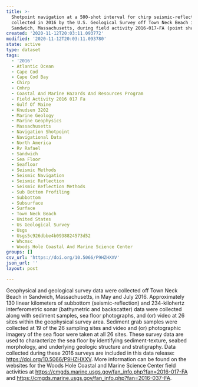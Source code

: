 ```yaml
---
title: >-
  Shotpoint navigation at a 500-shot interval for chirp seismic-reflection data
  collected in 2016 by the U.S. Geological Survey off Town Neck Beach in
  Sandwich, Massachusetts, during field activity 2016-017-FA (point shapefile)
created: '2020-11-12T20:03:11.093772'
modified: '2020-11-12T20:03:11.093780'
state: active
type: dataset
tags:
  - '2016'
  - Atlantic Ocean
  - Cape Cod
  - Cape Cod Bay
  - Chirp
  - Cmhrp
  - Coastal And Marine Hazards And Resources Program
  - Field Activity 2016 017 Fa
  - Gulf Of Maine
  - Knudsen 3202
  - Marine Geology
  - Marine Geophysics
  - Massachusetts
  - Navigation Shotpoint
  - Navigational Data
  - North America
  - Rv Rafael
  - Sandwich
  - Sea Floor
  - Seafloor
  - Seismic Methods
  - Seismic Navigation
  - Seismic Reflection
  - Seismic Reflection Methods
  - Sub Bottom Profiling
  - Subbottom
  - Subsurface
  - Surface
  - Town Neck Beach
  - United States
  - Us Geological Survey
  - Usgs
  - Usgs5c926dbbe4b0938824573d52
  - Whcmsc
  - Woods Hole Coastal And Marine Science Center
groups: []
csv_url: 'https://doi.org/10.5066/P9HZHXXV'
json_url: ''
layout: post

---
```

Geophysical and geological survey data were collected off Town Neck Beach in Sandwich, Massachusetts, in May and July 2016. Approximately 130 linear kilometers of subbottom (seismic-reflection) and 234-kilohertz interferometric sonar (bathymetric and backscatter) data were collected along with sediment samples, sea floor photographs, and (or) video at 26 sites within the geophysical survey area. Sediment grab samples were collected at 19 of the 26 sampling sites and video and (or) photographic imagery of the sea floor were taken at all 26 sites. These survey data are used to characterize the sea floor by identifying sediment-texture, seabed morphology, and underlying geologic structure and stratigraphy. Data collected during these 2016 surveys are included in this data release: https://doi.org/10.5066/P9HZHXXV. More information can be found on the websites for the Woods Hole Coastal and Marine Science Center field activities at https://cmgds.marine.usgs.gov/fan_info.php?fan=2016-017-FA and https://cmgds.marine.usgs.gov/fan_info.php?fan=2016-037-FA.
